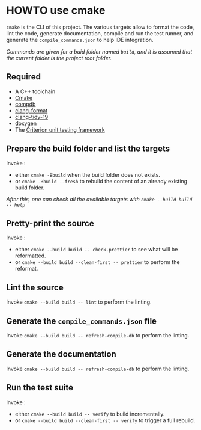 # HOWTO use cmake

`cmake` is the CLI of this project. The various targets allow to format the code, lint the code, generate documentation, compile and run the test runner, and generate the `compile_commands.json` to help IDE integration.

_Commands are given for a buid folder named `build`, and it is assumed that the current folder is the project root folder._

## Required

* A C++ toolchain
* [Cmake](https://cmake.org/)
* [compdb](https://github.com/Sarcasm/compdb)
* [clang-format](https://clang.llvm.org/docs/ClangFormat.html)
* [clang-tidy-19](https://clang.llvm.org/extra/clang-tidy/)
* [doxygen](https://doxygen.nl/)
* The [Criterion unit testing framework](https://github.com/Snaipe/Criterion)

## Prepare the build folder and list the targets

Invoke :

* either `cmake -Bbuild` when the build folder does not exists.
* or `cmake -Bbuild --fresh` to rebuild the content of an already existing build folder.

_After this, one can check all the available targets with `cmake --build build -- help`_

## Pretty-print the source

Invoke :

* either `cmake --build build -- check-prettier` to see what will be reformatted.
* or `cmake --build build --clean-first -- prettier` to perform the reformat.

## Lint the source

Invoke `cmake --build build -- lint` to perform the linting.

## Generate the `compile_commands.json` file

Invoke `cmake --build build -- refresh-compile-db` to perform the linting.

## Generate the documentation

Invoke `cmake --build build -- refresh-compile-db` to perform the linting.

## Run the test suite

Invoke :

* either `cmake --build build -- verify` to build incrementally.
* or `cmake --build build --clean-first -- verify` to trigger a full rebuild.
